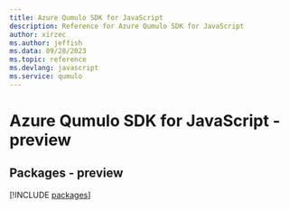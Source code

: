 ```yaml
---
title: Azure Qumulo SDK for JavaScript
description: Reference for Azure Qumulo SDK for JavaScript
author: xirzec
ms.author: jeffish
ms.data: 09/28/2023
ms.topic: reference
ms.devlang: javascript
ms.service: qumulo
---
```

# Azure Qumulo SDK for JavaScript - preview
## Packages - preview
[!INCLUDE [packages](qumulo-index.md)]